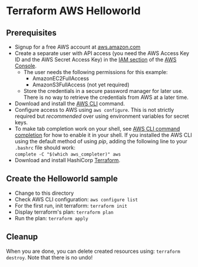 # Terraform AWS Helloworld

## Prerequisites

* Signup for a free AWS account at [aws.amazon.com](https://aws.amazon.com)
* Create a separate user with API access (you need the AWS Access Key ID and the AWS
Secret Access Key) in the [IAM section](https://console.aws.amazon.com/iam/) of the 
[AWS Console](https://console.aws.amazon.com/).
  * The user needs the following permissions for this example:
    * AmazonEC2FullAccess
    * AmazonS3FullAccess (not yet required)
  * Store the credentials in a secure password manager for later use. There is no
    way to retrieve the credentials from AWS at a later time.
* Download and install the [AWS CLI](https://docs.aws.amazon.com/cli/latest/userguide/awscli-install-linux.html)
  command.
* Configure access to AWS using `aws configure`. This is not strictly required but _recommended_ over using environment variables for secret keys.
* To make tab completion work on your shell, see
  [AWS CLI command completion](https://docs.aws.amazon.com/cli/latest/userguide/cli-command-completion.html)
  for how to enable it in your shell. If you installed the AWS CLI using the default method of using _pip_, adding
  the following line to your `.bashrc` file should work:  
    `complete -C "$(which aws_completer)" aws`
* Download and install HashiCorp [Terraform](https://www.terraform.io/downloads.html).

## Create the Helloworld sample

* Change to this directory
* Check AWS CLI configuration: `aws configure list`
* For the first run, init terraform: `terraform init`
* Display terraform's plan: `terraform plan`
* Run the plan: `terraform apply`

## Cleanup

When you are done, you can delete created resources using: `terraform destroy`.
Note that there is no undo!
